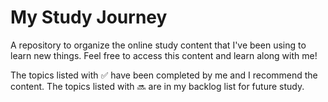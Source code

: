 # My Study Journey

A repository to organize the online study content that I've been using to learn new things. Feel free to access this content and learn along with me!

The topics listed with ✅ have been completed by me and I recommend the content.
The topics listed with 🔜 are in my backlog list for future study.